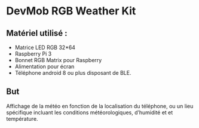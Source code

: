 # DevMob RGB Weather Kit

## Matériel utilisé : 
- Matrice LED RGB 32*64
- Raspberry Pi 3
- Bonnet RGB Matrix pour Raspberry
- Alimentation pour écran
- Téléphone android 8 ou plus disposant de BLE.

## But
Affichage de la météo en fonction de la localisation du téléphone, ou un lieu spécifique incluant les conditions météorologiques, d’humidité et et température.
